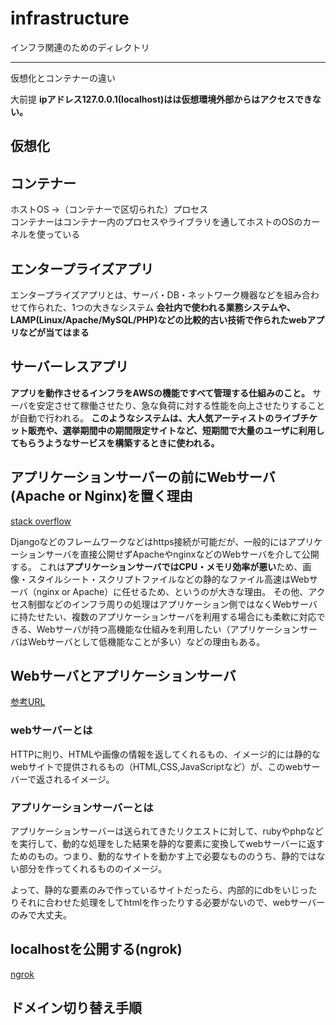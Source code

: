 # infrastructure

インフラ関連のためのディレクトリ

---

仮想化とコンテナーの違い

大前提
**ipアドレス127.0.0.1(localhost)はは仮想環境外部からはアクセスできない。**

## 仮想化

## コンテナー

ホストOS →（コンテナーで区切られた）プロセス  
コンテナーはコンテナー内のプロセスやライブラリを通してホストのOSのカーネルを使っている

## エンタープライズアプリ

エンタープライズアプリとは、サーバ・DB・ネットワーク機器などを組み合わせて作られた、1つの大きなシステム
**会社内で使われる業務システムや、LAMP(Linux/Apache/MySQL/PHP)などの比較的古い技術で作られたwebアプリなどが当てはまる**

## サーバーレスアプリ

**アプリを動作させるインフラをAWSの機能ですべて管理する仕組みのこと。**
サーバを安定させて稼働させたり、急な負荷に対する性能を向上させたりすることが自動で行われる。
**このようなシステムは、大人気アーティストのライブチケット販売や、選挙期間中の期間限定サイトなど、短期間で大量のユーザに利用してもらうようなサービスを構築するときに使われる。**

## アプリケーションサーバーの前にWebサーバ(Apache or Nginx)を置く理由

[stack overflow](https://ja.stackoverflow.com/questions/19405/django-%E3%81%AE%E4%B8%8B%E3%81%AB-apache-%E3%82%84-nginx-%E3%81%8C%E5%BF%85%E8%A6%81%E3%81%AA%E3%81%AE%E3%81%AF%E3%81%AA%E3%81%9C%E3%81%A7%E3%81%99%E3%81%8B)

Djangoなどのフレームワークなどはhttps接続が可能だが、一般的にはアプリケーションサーバを直接公開せずApacheやnginxなどのWebサーバを介して公開する。
これは**アプリケーションサーバではCPU・メモリ効率が悪い**ため、画像・スタイルシート・スクリプトファイルなどの静的なファイル高速はWebサーバ（nginx or Apache）に任せるため、というのが大きな理由。
その他、アクセス制御などのインフラ周りの処理はアプリケーション側ではなくWebサーバに持たせたい、複数のアプリケーションサーバを利用する場合にも柔軟に対応できる、Webサーバが持つ高機能な仕組みを利用したい（アプリケーションサーバはWebサーバとして低機能なことが多い）などの理由もある。

## Webサーバとアプリケーションサーバ

[参考URL](https://qiita.com/takahiro1127/items/fcb81753eaf381b4b33c)

### webサーバーとは

HTTPに則り、HTMLや画像の情報を返してくれるもの、イメージ的には静的なwebサイトで提供されるもの（HTML,CSS,JavaScriptなど）が、このwebサーバーで返されるイメージ。

### アプリケーションサーバーとは

アプリケーションサーバーは送られてきたリクエストに対して、rubyやphpなどを実行して、動的な処理をした結果を静的な要素に変換してwebサーバーに返すためのもの。つまり、動的なサイトを動かす上で必要なもののうち、静的ではない部分を作ってくれるもののイメージ。

よって、静的な要素のみで作っているサイトだったら、内部的にdbをいじったりそれに合わせた処理をしてhtmlを作ったりする必要がないので、webサーバーのみで大丈夫。

## localhostを公開する(ngrok)

[ngrok](https://hirooooo-lab.com/development/https-for-localhost/)

## ドメイン切り替え手順
